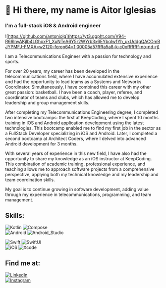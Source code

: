 # 👋 Hi there, my name is Aitor Iglesias
### I'm a full-stack iOS & Android engineer

![https://github.com/antoniolg](https://yt3.ggpht.com/V94-R66lnyAKjlb4LGhoxF1_XuNTeA6Y5r2WYrb3x6EYbqIw1Yh_uxUddgQACOmBJYPMFJ-FMXA=w2120-fcrop64=1,00005a57ffffa5a8-k-c0xffffffff-no-nd-rj)

I am a Telecommunications Engineer with a passion for technology and sports.

For over 20 years, my career has been developed in the telecommunications field, where I have accumulated extensive experience and had the opportunity to lead teams as a Systems and Networks Coordinator. Simultaneously, I have combined this career with my other great passion: basketball. I have been a coach, player, referee, and coordinator of teams and clubs, which has allowed me to develop leadership and group management skills.

After completing my Telecommunications Engineering degree, I completed two intensive bootcamps: the first at KeepCoding, where I spent 10 months training in iOS and Android application development using the latest technologies. This bootcamp enabled me to find my first job in the sector as a FullStack Developer specializing in iOS and Android. Later, I completed a second bootcamp at Architect Coders, where I delved into advanced Android development for 3 months.

With several years of experience in this new field, I have also had the opportunity to share my knowledge as an iOS instructor at KeepCoding. This combination of academic training, professional experience, and teaching allows me to approach software projects from a comprehensive perspective, applying both my technical knowledge and my leadership and team coordination skills.

My goal is to continue growing in software development, adding value through my experience in telecommunications, programming, and team management.

## Skills:
![Kotlin](https://img.shields.io/badge/Kotlin-7F52FF?style=for-the-badge&logo=kotlin&logoColor=white&labelColor=101010)
![Compose](https://img.shields.io/badge/Jetpack_Compose-4285F4?style=for-the-badge&logo=jetpackcompose&logoColor=white&labelColor=101010)</br>
![Android](https://img.shields.io/badge/Android-34A853?style=for-the-badge&logo=android&logoColor=white&labelColor=101010)
![Android_Studio](https://img.shields.io/badge/Android_Studio-3DDC84?style=for-the-badge&logo=android-studio&logoColor=white&labelColor=101010)</br>

![Swift](https://img.shields.io/badge/Swift-F05138?style=for-the-badge&logo=swift&logoColor=white&labelColor=101010)
![SwiftUI](https://img.shields.io/badge/SwiftUI-00B1E7?style=for-the-badge&logo=swift&logoColor=white&labelColor=101010)</br>
![iOS](https://img.shields.io/badge/iOS-000000?style=for-the-badge&logo=ios&logoColor=white&labelColor=101010)
![Xcode](https://img.shields.io/badge/Xcode-147EFB?style=for-the-badge&logo=xcode&logoColor=white&labelColor=101010)</br>


## Find me at:

[![LinkedIn](https://img.shields.io/badge/LinkedIn-Aitor_Iglesias-0077B5?style=for-the-badge&logo=linkedin&logoColor=white&labelColor=101010)](https://www.linkedin.com/in/aitoriglesiaspubill)</br>
[![Instagram](https://img.shields.io/badge/Instagram-@aitor.iglesias.pubill-E4405F?style=for-the-badge&logo=instagram&logoColor=white&labelColor=101010)](https://www.instagram.com/aitor.iglesias.pubill)</br>
